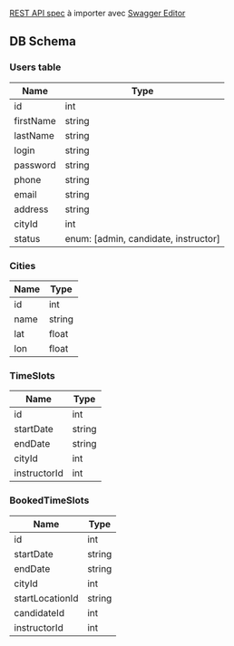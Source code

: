 [REST API spec](swagger.io) à importer avec [Swagger Editor](http://editor.swagger.io/)

## DB Schema

### Users table

| Name | Type |
| ---- | ---- |
| id | int |
| firstName | string |
| lastName | string |
| login | string |
| password | string |
| phone | string |
| email | string |
| address | string |
| cityId | int |
| status | enum: [admin, candidate, instructor] |

### Cities

| Name | Type |
| ---- | ---- |
| id | int |
| name | string |
| lat | float |
| lon | float |


### TimeSlots

| Name | Type |
| ---- | ---- |
| id | int |
| startDate | string |
| endDate | string
| cityId | int |
| instructorId | int |

### BookedTimeSlots

| Name | Type |
| ---- | ---- |
| id | int |
| startDate | string |
| endDate | string |
| cityId | int |
| startLocationId | string |
| candidateId | int |
| instructorId | int |
